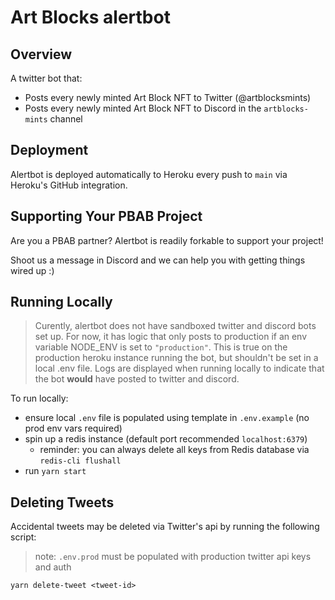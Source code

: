 # Art Blocks alertbot

## Overview

A twitter bot that:

- Posts every newly minted Art Block NFT to Twitter (@artblocksmints)
- Posts every newly minted Art Block NFT to Discord in the `artblocks-mints` channel

## Deployment

Alertbot is deployed automatically to Heroku every push to `main` via Heroku's GitHub integration.

## Supporting Your PBAB Project

Are you a PBAB partner? Alertbot is readily forkable to support your project! 

Shoot us a message in Discord and we can help you with getting things wired up :)

## Running Locally

>Curently, alertbot does not have sandboxed twitter and discord bots set up. For now, it has logic that only posts to production if an env variable NODE_ENV is set to `"production"`. This is true on the production heroku instance running the bot, but shouldn't be set in a local .env file. Logs are displayed when running locally to indicate that the bot **would** have posted to twitter and discord.

To run locally:
- ensure local `.env` file is populated using template in `.env.example` (no prod env vars required)
- spin up a redis instance (default port recommended `localhost:6379`)
  - reminder: you can always delete all keys from Redis database via `redis-cli flushall`
- run `yarn start`

## Deleting Tweets
Accidental tweets may be deleted via Twitter's api by running the following script:
>note: `.env.prod` must be populated with production twitter api keys and auth
```
yarn delete-tweet <tweet-id>
```
